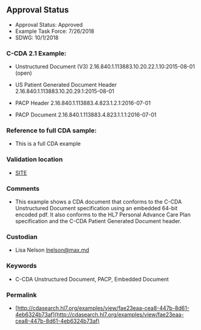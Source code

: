 ## Approval Status 

* Approval Status: Approved
* Example Task Force: 7/26/2018
* SDWG: 10/1/2018

### C-CDA 2.1 Example:

* Unstructured Document (V3) 2.16.840.1.113883.10.20.22.1.10:2015-08-01 (open)

* US Patient Generated Document Header 2.16.840.1.113883.10.20.29.1:2015-08-01
* PACP Header 2.16.840.1.113883.4.823.1.2.1:2016-07-01
* PACP Document 2.16.840.1.113883.4.823.1.1.1:2016-07-01

### Reference to full CDA sample:
* This is a full CDA example


### Validation location

* [SITE](https://site.healthit.gov/sandbox-ccda/ccda-validator)


### Comments

* This example shows a CDA document that conforms to the C-CDA Unstructured Document specification using an embedded 64-bit encoded pdf. It also conforms to the HL7 Personal Advance Care Plan specification and the C-CDA Patient Generated Document header.

### Custodian

* Lisa Nelson lnelson@max.md


### Keywords

* C-CDA Unstructured Document, PACP, Embedded Document


### Permalink 

* [http://cdasearch.hl7.org/examples/view/fae23eaa-cea8-447b-8d61-4eb6324b73af](http://cdasearch.hl7.org/examples/view/fae23eaa-cea8-447b-8d61-4eb6324b73af)